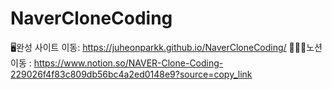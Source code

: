 # NaverCloneCoding

🖥️완성 사이트 이동: https://juheonparkk.github.io/NaverCloneCoding/
👩🏻‍💻노션 이동 : https://www.notion.so/NAVER-Clone-Coding-229026f4f83c809db56bc4a2ed0148e9?source=copy_link

